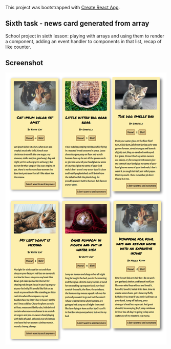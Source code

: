 This project was bootstrapped with [Create React App](https://github.com/facebook/create-react-app).

## Sixth task - news card generated from array

School project in sixth lesson: playing with arrays and using them to render a component, adding an event handler to components in that list, recap of like counter.

## Screenshot

![6_arrays_news_list](./public/6_screenshot.png?raw=true)
